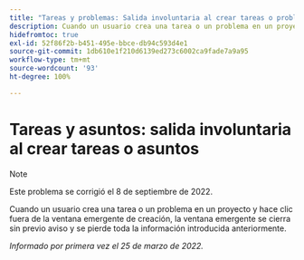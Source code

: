 ```yaml
---
title: "Tareas y problemas: Salida involuntaria al crear tareas o problemas"
description: Cuando un usuario crea una tarea o un problema en un proyecto y hace clic fuera de la ventana emergente de creación, la ventana emergente se cierra sin previo aviso y se pierde toda la información introducida anteriormente.
hidefromtoc: true
exl-id: 52f86f2b-b451-495e-bbce-db94c593d4e1
source-git-commit: 1db610e1f210d6139ed273c6002ca9fade7a9a95
workflow-type: tm+mt
source-wordcount: '93'
ht-degree: 100%

---
```


# Tareas y asuntos: salida involuntaria al crear tareas o asuntos

>[!NOTE]
>
> Este problema se corrigió el 8 de septiembre de 2022.

Cuando un usuario crea una tarea o un problema en un proyecto y hace clic fuera de la ventana emergente de creación, la ventana emergente se cierra sin previo aviso y se pierde toda la información introducida anteriormente.

_Informado por primera vez el 25 de marzo de 2022._
